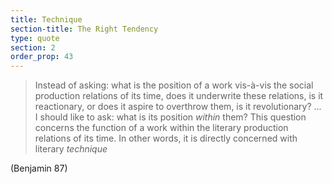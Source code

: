 ```yaml
---
title: Technique
section-title: The Right Tendency 
type: quote
section: 2
order_prop: 43
---
```


> Instead of asking: what is the position of a work vis-à-vis the social 
> production relations of its time, does it underwrite these relations, is
> it reactionary, or does it aspire to overthrow them, is it revolutionary?
> ... I should like to ask: what is its position *within* them? This question
> concerns the function of a work within the literary production relations of
> its time. In other words, it is directly concerned with literary *technique*

(Benjamin 87)
